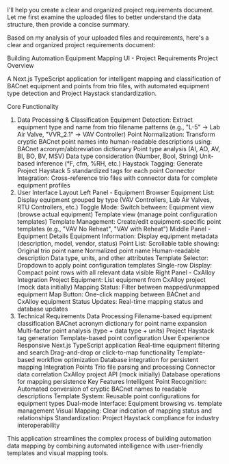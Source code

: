I'll help you create a clear and organized project requirements document. Let me first examine the uploaded files to better understand the data structure, then provide a concise summary.

Based on my analysis of your uploaded files and requirements, here's a clear and organized project requirements document:

Building Automation Equipment Mapping UI - Project Requirements
Project Overview

A Next.js TypeScript application for intelligent mapping and classification of BACnet equipment and points from trio files, with automated equipment type detection and Project Haystack standardization.

Core Functionality
1. Data Processing & Classification
Equipment Detection: Extract equipment type and name from trio filename patterns (e.g., "L-5" → Lab Air Valve, "VVR_2.1" → VAV Controller)
Point Normalization: Transform cryptic BACnet point names into human-readable descriptions using:
BACnet acronym/abbreviation dictionary
Point type analysis (AI, AO, AV, BI, BO, BV, MSV)
Data type consideration (Number, Bool, String)
Unit-based inference (°F, cfm, %RH, etc.)
Haystack Tagging: Generate Project Haystack 5 standardized tags for each point
Connector Integration: Cross-reference trio files with connector data for complete equipment profiles
2. User Interface Layout
Left Panel - Equipment Browser
Equipment List: Display equipment grouped by type (VAV Controllers, Lab Air Valves, RTU Controllers, etc.)
Toggle Mode: Switch between:
Equipment view (browse actual equipment)
Template view (manage point configuration templates)
Template Management: Create/edit equipment-specific point templates (e.g., "VAV No Reheat", "VAV with Reheat")
Middle Panel - Equipment Details
Equipment Information: Display equipment metadata (description, model, vendor, status)
Point List: Scrollable table showing:
Original trio point name
Normalized point name
Human-readable description
Data type, units, and other attributes
Template Selector: Dropdown to apply point configuration templates
Single-row Display: Compact point rows with all relevant data visible
Right Panel - CxAlloy Integration
Project Equipment: List equipment from CxAlloy project (mock data initially)
Mapping Status: Filter between mapped/unmapped equipment
Map Button: One-click mapping between BACnet and CxAlloy equipment
Status Updates: Real-time mapping status and database updates
3. Technical Requirements
Data Processing
Filename-based equipment classification
BACnet acronym dictionary for point name expansion
Multi-factor point analysis (type + data type + units)
Project Haystack tag generation
Template-based point configuration
User Experience
Responsive Next.js TypeScript application
Real-time equipment filtering and search
Drag-and-drop or click-to-map functionality
Template-based workflow optimization
Database integration for persistent mapping
Integration Points
Trio file parsing and processing
Connector data correlation
CxAlloy project API (mock initially)
Database operations for mapping persistence
Key Features
Intelligent Point Recognition: Automated conversion of cryptic BACnet names to readable descriptions
Template System: Reusable point configurations for equipment types
Dual-mode Interface: Equipment browsing vs. template management
Visual Mapping: Clear indication of mapping status and relationships
Standardization: Project Haystack compliance for industry interoperability

This application streamlines the complex process of building automation data mapping by combining automated intelligence with user-friendly templates and visual mapping tools.